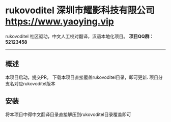 # rukovoditel 深圳市耀影科技有限公司 https://www.yaoying.vip
rukovoditel 社区驱动，中文人工校对翻译，汉语本地化项目。
**项目QQ群：52123458**

---------------------------------------

## 概述
本项目启动，提交PR。
下载本项目直接覆盖rukovoditel目录，即可更新.
项目分支名对应rukovoditel版本

## 安装
将本项目中得中文翻译目录直接解压到rukovoditel目录覆盖即可

